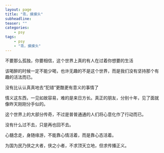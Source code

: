 ```yaml
---
layout: page
title: "乖，摸摸头"
subheadline:
teaser: ""
categories:
    - psy
tags:
    - psy
    - "乖，摸摸头"
--- 
```

不要那么孤独，你要相信，这个世界上真的有人在过着你想要的生活

该喝醉的时候一定不能少喝，也许无趣的不是这个世界，而是我们没有坚持那个有趣的活法而已。

没有比认认真真地去“犯错”更酷更有意义的事情了

情义这东西，一见如故容易，难的是来日方长。真正的朋友，分别十年，见了面就像昨天刚刚分手似的。

这个世界上的大部分传奇，不过是普普通通的人们将心意化作了行动而已。

没有什么过不去，只是再也回不去。

心髓念走，身随缘游，不能靠心情活着，而是靠心态活着。

为国为民乃侠之大者，侠之小者，不求顶天立地，但求传播正义。